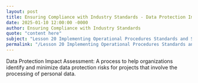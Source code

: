 ```yaml
---
layout: post
title: Ensuring Compliance with Industry Standards - Data Protection Impact Assessment
date: 2025-01-10 12:00:00 -0000
author: Ensuring Compliance with Industry Standards
quote: "content here"
subject: "Lesson 20 Implementing Operational Procedures Standards and Specifications"
permalink: "/Lesson 20 Implementing Operational Procedures Standards and Specifications/Ensuring Compliance with Industry Standards/Ensuring Compliance with Industry Standards - Data Protection Impact Assessment"
---
```


Data Protection Impact Assessment: A process to help organizations identify and minimize data protection risks for projects that involve the processing of personal data.
